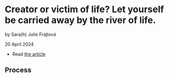 # Creator or victim of life? Let yourself be carried away by the river of life.

by Sara(h) Julie Frajtová

20 April 2024

- Read [the article](./index.md) <!-- index.md -->

## Process

<!-- Treat this as the case study to your article/talk/presentation. Document, discuss, and show your process (mind maps, chunking, draft and revised content, presenter notes, links to resources, etc.) -->
<!-- Preparing a conference talk: https://adactio.com/journal/14363 -->
